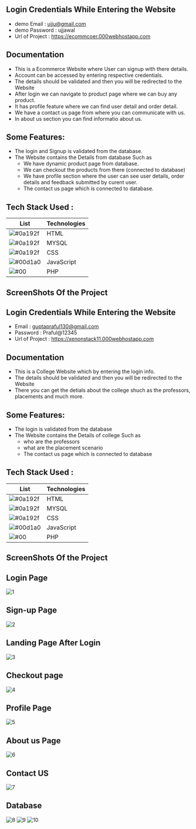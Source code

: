## Login Credentials While Entering the Website

- demo Email : ujju@gmail.com
-  demo Password : ujjawal
- Url of Project : https://ecommcoer.000webhostapp.com


## Documentation

- This is a Ecommerce Website where User can signup  with there details.
- Account can be accessed by entering respective credentials.
- The details should be validated and then you will be redirected to the Website 
- After login we can navigate to product page where we can buy any product.
- It has profile feature where we can find user detail and order detail.
- We have a contact us page from where you can communicate with us.
- In about us section you can find informatio about us.

## Some Features:
- The login and Signup is validated from the database.
- The Website contains the Details from database Such as
   - We have dynamic product page from  database.    
   - We can checkout the products from there (connected to database)
   - We have profile section where the user can see user details, order details and feedback submitted by curent user.
   - The contact us page which is connected to database.



## Tech Stack Used :

| List  |  Technologies                                                               |
| ----------------- | ------------------------------------------------------------------ |
|![#0a192f](https://via.placeholder.com/10/0a192f?text=+)| HTML | 
|![#0a192f](https://via.placeholder.com/10/0a192f?text=+)| MYSQL | 
|![#0a192f](https://via.placeholder.com/10/0a192f?text=+)| CSS | 
|![#00d1a0](https://via.placeholder.com/10/00b48a?text=+) |JavaScript |
|![#00](https://via.placeholder.com/10/00b48a?text=+)  |PHP |

## ScreenShots Of the Project
## Login Credentials While Entering the Website

- Email : guptapraful130@gmail.com
- Password : Praful@12345
- Url of Project : https://xenonstack11.000webhostapp.com


## Documentation

- This is a College Website which by entering the login info.
- The details should be validated and then you will be redirected to the Website 
- There you can get the detials about the college shuch as the professors, placements and much more.

## Some Features:
- The login is validated from the database
- The Website contains the Details of college Such as
   - who are the professors
   - what are the placement scenario
   - The contact us page which is connected to database



## Tech Stack Used :

| List  |  Technologies                                                               |
| ----------------- | ------------------------------------------------------------------ |
|![#0a192f](https://via.placeholder.com/10/0a192f?text=+)| HTML | 
|![#0a192f](https://via.placeholder.com/10/0a192f?text=+)| MYSQL | 
|![#0a192f](https://via.placeholder.com/10/0a192f?text=+)| CSS | 
|![#00d1a0](https://via.placeholder.com/10/00b48a?text=+) |JavaScript |
|![#00](https://via.placeholder.com/10/00b48a?text=+)  |PHP |

## ScreenShots Of the Project

## Login Page
![1](https://github.com/ujjawal23/XenonStack/assets/78785865/c4e0841c-e5b4-4d85-93e8-6c705eccee68)
## Sign-up Page
![2](https://github.com/ujjawal23/XenonStack/blob/main/screenshots/signup.jpg)
## Landing Page After Login
![3](https://github.com/ujjawal23/XenonStack/blob/main/screenshots/home%20page.jpg)
## Checkout page
![4](https://github.com/ujjawal23/XenonStack/blob/main/screenshots/checkout.jpg)
## Profile Page
![5](https://github.com/ujjawal23/XenonStack/blob/main/screenshots/profile.jpg)
## About us Page
![6](https://github.com/ujjawal23/XenonStack/blob/main/screenshots/about%20us.jpg)
## Contact US
![7](https://github.com/ujjawal23/XenonStack/blob/main/screenshots/contact%20us.jpg)
## Database 
![8](https://github.com/ujjawal23/XenonStack/blob/main/screenshots/user%20database.jpg)
![9](https://github.com/ujjawal23/XenonStack/blob/main/screenshots/products.jpg)
![10](https://github.com/ujjawal23/XenonStack/blob/main/screenshots/feedback.jpg)
